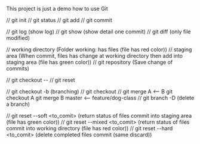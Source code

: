 This project is just a demo how to use Git

// git init
// git status
// git add
// git commit

// git log   (show log)
// git show  (show detail one commit)
// git diff  (only file modified)

// working directory (Folder working: has files (file has red color))
// staging area      (When commit, files has change at working directory then add into staging area (file has green color))
// git repository    (Save change of commits)

// git checkout -- <file>
// git reset

// git checkout -b <branch> (branching)
// git checkout <branch>
// git merge
A <-- B
git checkout A
git merge B
master <-- feature/dog-class
// git branch -D <branch> (delete a branch)

// git reset --soft <to_comit>  (return status of files commit into staging area (file has green color))
// git reset --mixed <to_comit> (return status of files commit into working directory (file has red color))
// git reset --hard <to_comit>  (delete completed files commit (same discard))